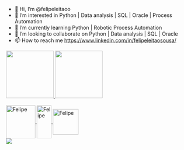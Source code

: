 - 👋 Hi, I’m @felipeleitaoo
- 👀 I’m interested in Python | Data analysis | SQL | Oracle | Process Automation
- 🌱 I’m currently learning Python | Robotic Process Automation
- 💞️ I’m looking to collaborate on Python | Data analysis | SQL | Oracle
- 📫 How to reach me https://www.linkedin.com/in/felipeleitaosousa/

<div> 
    <a href="https://beacons.ai/felipeleitaoo">
    <img height="130em" src="https://github-readme-stats.vercel.app/api?username=felipeleitaoo&show_icons=true&theme=dark&include_all_commits=true&count_private-true"L> 
    <img height="130em" src="https://github-readme-stats.vercel.app/api/top-langs/?username=felipeleitaoo&layout=compact&langs_count=16&theme=dark"L> 
    </div>

<div style="display: inline_block"><br>
    <img align="center" alt="Felipe" height="90" width="80" src="https://cdn.jsdelivr.net/gh/devicons/devicon/icons/oracle/oracle-original.svg">
    <img align="center" alt="Felipe" height="90" width="40" src="https://cdn.jsdelivr.net/gh/devicons/devicon/icons/python/python-original.svg">
    <img align="center" alt="Felipe" height="70" width="70" src="https://cdn.jsdelivr.net/gh/devicons/devicon/icons/sqlalchemy/sqlalchemy-original.svg">  
</div>

<div>
   <a href="https://www.linkedin.com/in/felipeleitaosousa" target="_blank"><img src="https://img.shields.io/badge/LinkedIn-0077B5?style=for-the-badge&logo=linkedin&logoColor=white" target="_blank"></a>
</div>

